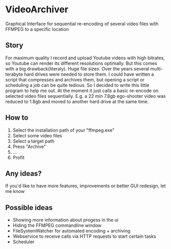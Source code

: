 # VideoArchiver
Graphical Interface for sequential re-encoding of several video files with FFMPEG to a specific location

## Story
For maximum quality I record and upload Youtube videos with high bitrates, so Youtube can render its different resolutions optimally. But this comes with a big drawback(literaly). Huge file sizes. Over the years several multi-terabyte hard drives were needed to store them. I could have written a script that compresses and archives them, but opening a script or scheduling a job can be quite tedious. So I decided to write this little program to help me out. At the moment it just calls a basic re-encode on selected video files sequentially. E.g. a 22 min 7.8gb ego-shooter video was reduced to 1.8gb and moved to another hard drive at the same time.


## How to
1. Select the installation path of your "ffmpeg.exe"
2. Select some video files
3. Select a target path
4. Press "Archive"
5. ...
6. Profit

## Any ideas?
If you'd like to have more features, improvements or better GUI redesign, let me know

## Possible ideas
* Showing more information about progess in the ui
* Hiding the FFMPEG commandline window
* FileSystemWatcher for automated encoding + archiving
* Webservice to receive calls via HTTP requests to start certain tasks
* Scheduler
